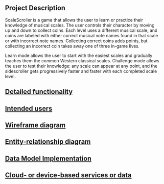## Project Description

ScaleScroller is a game that allows the user to learn or practice their knowledge of musical scales. The user controls their character by moving up and down to collect coins. Each level uses a different musical scale, and coins are labeled with either correct musical note names found in that scale or with incorrect note names. Collecting correct coins adds points, but collecting an incorrect coin takes away one of three in-game lives.

Learn mode allows the user to start with the easiest scales and gradually teaches them the common Western classical scales. Challenge mode allows the user to test their knowledge: any scale can appear at any point, and the sidescroller gets progressively faster and faster with each completed scale level.

## [Detailed functionality](functionality.md)

## [Intended users](intended-users.md) 

## [Wireframe diagram](wireframe.md)

## [Entity-relationship diagram](erd.md)

## [Data Model Implementation](data-model-implementation.md)
   
## [Cloud- or device-based services or data](cloud-device-services.md)